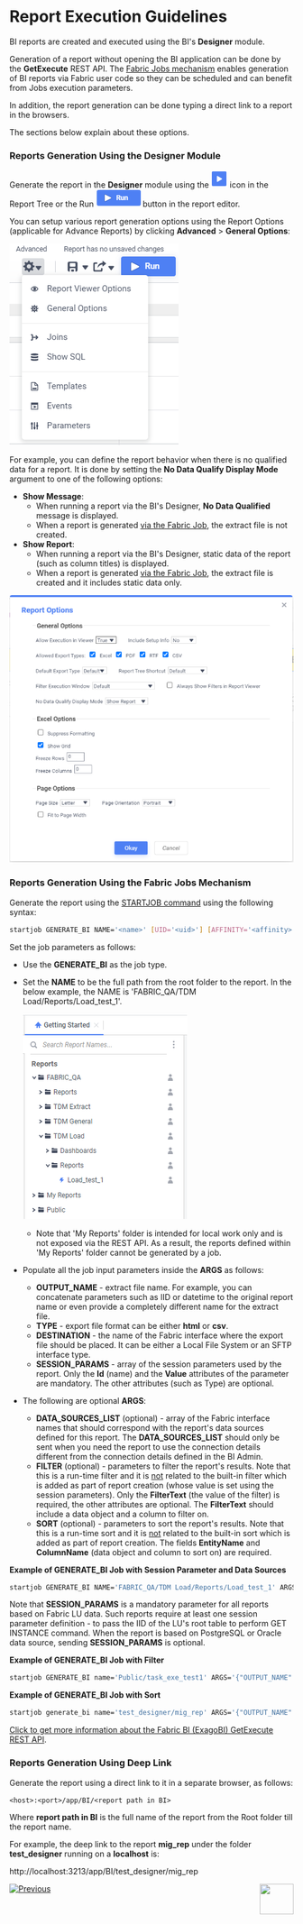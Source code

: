 # Report Execution Guidelines

BI reports are created and executed using the BI's **Designer** module. 

Generation of a report without opening the BI application can be done by the  **GetExecute** REST API. The [Fabric Jobs mechanism](/articles/20_jobs_and_batch_services/01_fabric_jobs_overview.md) enables generation of BI reports via Fabric user code so they can be scheduled and can benefit from Jobs execution parameters. 

In addition, the report generation can be done typing a direct link to a report in the browsers.

The sections below explain about these options.

### Reports Generation Using the Designer Module

Generate the report in the **Designer** module using the ![run](images/run_icon.PNG) icon in the Report Tree or the Run ![run](images/run_button.PNG) button in the report editor. 

You can setup various report generation options using the Report Options (applicable for Advance Reports) by clicking **Advanced** > **General Options**:

![img](images/report_adv.PNG)

For example, you can define the report behavior when there is no qualified data for a report. It is done by setting the **No Data Qualify Display Mode** argument to one of the following options:

* **Show Message**: 
  * When running a report via the BI's Designer, **No Data Qualified** message is displayed.
  * When a report is generated [via the Fabric Job](06_report_execution_guidelines.md#reports-generation-using-the-fabric-jobs-mechanism), the extract file is not created.
* **Show Report**:
  * When running a report via the BI's Designer, static data of the report (such as column titles) is displayed. 
  * When a report is generated [via the Fabric Job](06_report_execution_guidelines.md#reports-generation-using-the-fabric-jobs-mechanism), the extract file is created and it includes static data only. 

![img](images/report_exe_options.PNG)

### Reports Generation Using the Fabric Jobs Mechanism

Generate the report using the [STARTJOB command](/articles/20_jobs_and_batch_services/07_jobs_commands.md) using the following syntax:

~~~bash
startjob GENERATE_BI NAME='<name>' [UID='<uid>'] [AFFINITY='<affinity>'] <ARGS='<args>'> [EXEC_INTERVAL='<execInterval>'];
~~~

Set the job parameters as follows:

* Use the **GENERATE_BI** as the job type.

* Set the **NAME** to be the full path from the root folder to the report. In the below example, the NAME is 'FABRIC_QA/TDM Load/Reports/Load_test_1'.

  ![img](images/report_exe_1.PNG)

  * Note that 'My Reports' folder is intended for local work only and is not exposed via the REST API. As a result, the reports defined within 'My Reports' folder cannot be generated by a job.

* Populate all the job input parameters inside the **ARGS** as follows:
  * **OUTPUT_NAME** - extract file name. For example, you can concatenate parameters such as IID or datetime to the original report name or even provide a completely different name for the extract file.
  * **TYPE** - export file format can be either **html** or **csv**.
  * **DESTINATION** - the name of the Fabric interface where the export file should be placed. It can be either a Local File System or an SFTP interface type.
  * **SESSION_PARAMS** - array of the session parameters used by the report. Only the **Id** (name) and the **Value** attributes of the parameter are mandatory. The other attributes (such as Type) are optional. 

* The following are optional **ARGS**:

  * **DATA_SOURCES_LIST** (optional) - array of the Fabric interface names that should correspond with the report's data sources defined for this report. The **DATA_SOURCES_LIST** should only be sent when you need the report to use the connection details different from the connection details defined in the BI Admin.
  * **FILTER** (optional) - parameters to filter the report's results. Note that this is a run-time filter and it is <u>not</u> related to the built-in filter which is added as part of report creation (whose value is set using the session parameters). Only the **FilterText** (the value of the filter) is required, the other attributes are optional. The **FilterText** should include a data object and a column to filter on.
  * **SORT** (optional) - parameters to sort the report's results. Note that this is a run-time sort and it is <u>not</u> related to the built-in sort which is added as part of report creation.  The fields **EntityName** and **ColumnName** (data object and column to sort on) are required.


**Example of GENERATE_BI Job with Session Parameter and Data Sources**

~~~bash
startjob GENERATE_BI NAME='FABRIC_QA/TDM Load/Reports/Load_test_1' ARGS='{"OUTPUT_NAME":" Load_test_TaskID_12345_ExecutionDate_20212309", "DATA_SOURCES_LIST":"[{\"Name\": \"Fabric-PROD-V1\"}]", "TYPE":"csv", "DESTINATION":"MyLocalFS", , "SESSION_PARAMS": "[{\"Id\":\"TASK_EXECUTION_ID\", \"Value\":\"600\" }]"}';
~~~

Note that **SESSION_PARAMS** is a mandatory parameter for all reports based on Fabric LU data. Such reports require at least one session parameter definition - to pass the IID of the LU's root table to perform GET INSTANCE command. When the report is based on PostgreSQL or Oracle data source, sending **SESSION_PARAMS** is optional.

**Example of GENERATE_BI Job with Filter** 

~~~bash
startjob GENERATE_BI name='Public/task_exe_test1' ARGS='{"OUTPUT_NAME":"task_exe_7_NOV_TEST", "TYPE":"csv", "DESTINATION":"LocalListener", "FILTER":"{\"FilterText\":\"TASK_EXECUTION_ENTITIES_9.LU_NAME\", \"Values\":[\"Billing\"] }" }';
~~~

**Example of GENERATE_BI Job with Sort** 

~~~bash
startjob generate_bi name='test_designer/mig_rep' ARGS='{"OUTPUT_NAME":"mig_rep_sorted","DESTINATION":"LocalListener","TYPE":"csv","SORT":"{\"EntityName\":\"mig_summary_recon_8\",\"ColumnName\":\"bo_name\"}"}';
~~~

[Click to get more information about the Fabric BI (ExagoBI) GetExecute REST API](https://exagobi.com/support/administrators/rest-web-service-api/getexecute/).

### Reports Generation Using Deep Link

Generate the report using a direct link to it in a separate browser, as follows:

~~~
<host>:<port>/app/BI/<report path in BI>
~~~

Where **report path in BI** is the full name of the report from the Root folder till the report name.

For example, the deep link to the report **mig_rep** under the folder **test_designer** running on a **localhost** is: 

http://localhost:3213/app/BI/test_designer/mig_rep



[![Previous](/articles/images/Previous.png)](05_report_creation_guidelines.md)[<img align="right" width="60" height="54" src="/articles/images/Next.png">](07_moving_reports_between_env.md)

